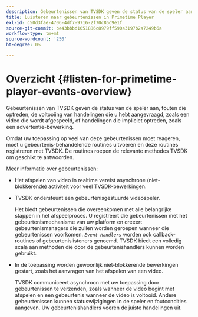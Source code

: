 ```yaml
---
description: Gebeurtenissen van TVSDK geven de status van de speler aan, fouten die optreden, de voltooiing van handelingen die u hebt aangevraagd, zoals een video die wordt afgespeeld, of handelingen die impliciet optreden, zoals een advertentie-bewerking.
title: Luisteren naar gebeurtenissen in Primetime Player
exl-id: c50d3fae-4706-4df7-9716-2f70c86d9e1f
source-git-commit: be43bbbd1051886c8979ff590a3197b2a7249b6a
workflow-type: tm+mt
source-wordcount: '250'
ht-degree: 0%

---
```


# Overzicht {#listen-for-primetime-player-events-overview}

Gebeurtenissen van TVSDK geven de status van de speler aan, fouten die optreden, de voltooiing van handelingen die u hebt aangevraagd, zoals een video die wordt afgespeeld, of handelingen die impliciet optreden, zoals een advertentie-bewerking.

Omdat uw toepassing op veel van deze gebeurtenissen moet reageren, moet u gebeurtenis-behandelende routines uitvoeren en deze routines registreren met TVSDK. De routines roepen de relevante methodes TVSDK om geschikt te antwoorden.

Meer informatie over gebeurtenissen:

* Het afspelen van video in realtime vereist asynchrone (niet-blokkerende) activiteit voor veel TVSDK-bewerkingen.
* TVSDK ondersteunt een gebeurtenisgestuurde videospeler.

   Het biedt gebeurtenissen die overeenkomen met alle belangrijke stappen in het afspeelproces. U registreert die gebeurtenissen met het gebeurtenismechanisme van uw platform en creeert gebeurtenismanagers die zullen worden geroepen wanneer die gebeurtenissen voorkomen. *`Event Handlers`* worden ook callback-routines of gebeurtenislisteners genoemd. TVSDK biedt een volledig scala aan methoden die door de gebeurtenishandlers kunnen worden gebruikt.
* In de toepassing worden gewoonlijk niet-blokkerende bewerkingen gestart, zoals het aanvragen van het afspelen van een video.

   TVSDK communiceert asynchroon met uw toepassing door gebeurtenissen te verzenden, zoals wanneer de video begint met afspelen en een gebeurtenis wanneer de video is voltooid. Andere gebeurtenissen kunnen statuswijzigingen in de speler en foutcondities aangeven. Uw gebeurtenishandlers voeren de juiste handelingen uit.

